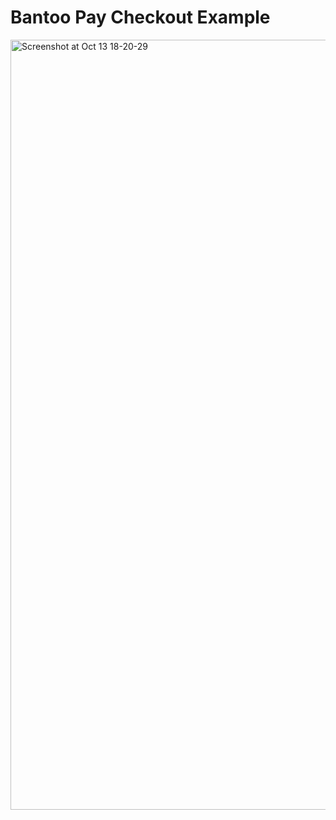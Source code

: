 # Bantoo Pay Checkout Example
<img width="1232" alt="Screenshot at Oct 13 18-20-29" src="https://github.com/BANTOOWORLD77/Bantoopay/assets/145027470/d8aa6611-1714-4946-8e35-e5b5093db43b">



